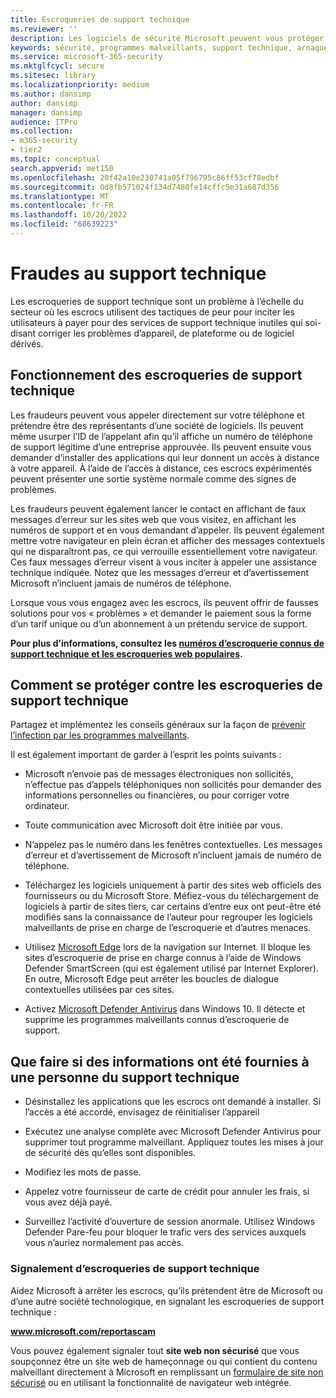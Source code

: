 ```yaml
---
title: Escroqueries de support technique
ms.reviewer: ''
description: Les logiciels de sécurité Microsoft peuvent vous protéger contre les escroqueries de support technique qui prétend rechercher des programmes malveillants ou des virus, puis vous montre de fausses détections et avertissements.
keywords: sécurité, programmes malveillants, support technique, arnaque, protection, astuce, usurpation, faux, messages d’erreur, rapport, logiciel de sécurité non autorisés, faux, antivirus, logiciel faux, non autorisés, menaces, frais de suppression, frais de suppression, mise à niveau, payer pour la suppression, installer la version complète, essai, beaucoup de menaces, scanneur, analyse, propre, ordinateur, sécurité, programme, xp sécurité à la maison, faux Microsoft, activer, activer l’analyse, activer antivirus, avertissements, fenêtres contextuelles, avertissements de sécurité, sécurité pop-ups techniques de support escroqueries,  fausse notification d’erreur Microsoft, alerte de virus faux, expiration de produit faux, activation de Faux Windows, pages web escroquerie, numéros de téléphone arnaque, numéros de téléphone, MMPC, WDSI, Centre de protection Microsoft contre les programmes malveillants, tech support scam numbers
ms.service: microsoft-365-security
ms.mktglfcycl: secure
ms.sitesec: library
ms.localizationpriority: medium
ms.author: dansimp
author: dansimp
manager: dansimp
audience: ITPro
ms.collection:
- m365-security
- tier2
ms.topic: conceptual
search.appverid: met150
ms.openlocfilehash: 20f42a10e230741a05f796795c86ff53cf78edbf
ms.sourcegitcommit: 0d8fb571024f134d7480fe14cffc5e31a687d356
ms.translationtype: MT
ms.contentlocale: fr-FR
ms.lasthandoff: 10/20/2022
ms.locfileid: "68639223"
---
```

# <a name="tech-support-scams"></a>Fraudes au support technique

Les escroqueries de support technique sont un problème à l’échelle du secteur où les escrocs utilisent des tactiques de peur pour inciter les utilisateurs à payer pour des services de support technique inutiles qui soi-disant corriger les problèmes d’appareil, de plateforme ou de logiciel dérivés.

## <a name="how-tech-support-scams-work"></a>Fonctionnement des escroqueries de support technique

Les fraudeurs peuvent vous appeler directement sur votre téléphone et prétendre être des représentants d’une société de logiciels. Ils peuvent même usurper l’ID de l’appelant afin qu’il affiche un numéro de téléphone de support légitime d’une entreprise approuvée. Ils peuvent ensuite vous demander d’installer des applications qui leur donnent un accès à distance à votre appareil. À l’aide de l’accès à distance, ces escrocs expérimentés peuvent présenter une sortie système normale comme des signes de problèmes.

Les fraudeurs peuvent également lancer le contact en affichant de faux messages d’erreur sur les sites web que vous visitez, en affichant les numéros de support et en vous demandant d’appeler. Ils peuvent également mettre votre navigateur en plein écran et afficher des messages contextuels qui ne disparaîtront pas, ce qui verrouille essentiellement votre navigateur. Ces faux messages d’erreur visent à vous inciter à appeler une assistance technique indiquée. Notez que les messages d’erreur et d’avertissement Microsoft n’incluent jamais de numéros de téléphone.

Lorsque vous vous engagez avec les escrocs, ils peuvent offrir de fausses solutions pour vos « problèmes » et demander le paiement sous la forme d’un tarif unique ou d’un abonnement à un prétendu service de support.

**Pour plus d’informations, consultez les [numéros d’escroquerie connus de support technique et les escroqueries web populaires](https://support.microsoft.com/help/4013405/windows-protect-from-tech-support-scams).**

## <a name="how-to-protect-against-tech-support-scams"></a>Comment se protéger contre les escroqueries de support technique

Partagez et implémentez les conseils généraux sur la façon de [prévenir l’infection par les programmes malveillants](prevent-malware-infection.md).

Il est également important de garder à l’esprit les points suivants :

* Microsoft n’envoie pas de messages électroniques non sollicités, n’effectue pas d’appels téléphoniques non sollicités pour demander des informations personnelles ou financières, ou pour corriger votre ordinateur.

* Toute communication avec Microsoft doit être initiée par vous.

* N’appelez pas le numéro dans les fenêtres contextuelles. Les messages d’erreur et d’avertissement de Microsoft n’incluent jamais de numéro de téléphone.

* Téléchargez les logiciels uniquement à partir des sites web officiels des fournisseurs ou du Microsoft Store. Méfiez-vous du téléchargement de logiciels à partir de sites tiers, car certains d’entre eux ont peut-être été modifiés sans la connaissance de l’auteur pour regrouper les logiciels malveillants de prise en charge de l’escroquerie et d’autres menaces.

* Utilisez [Microsoft Edge](https://www.microsoft.com/windows/microsoft-edge) lors de la navigation sur Internet. Il bloque les sites d’escroquerie de prise en charge connus à l’aide de Windows Defender SmartScreen (qui est également utilisé par Internet Explorer). En outre, Microsoft Edge peut arrêter les boucles de dialogue contextuelles utilisées par ces sites.

* Activez [Microsoft Defender Antivirus](/microsoft-365/security/defender-endpoint/microsoft-defender-antivirus-in-windows-10) dans Windows 10. Il détecte et supprime les programmes malveillants connus d’escroquerie de support.

## <a name="what-to-do-if-information-has-been-given-to-a-tech-support-person"></a>Que faire si des informations ont été fournies à une personne du support technique

* Désinstallez les applications que les escrocs ont demandé à installer. Si l’accès a été accordé, envisagez de réinitialiser l’appareil

* Exécutez une analyse complète avec Microsoft Defender Antivirus pour supprimer tout programme malveillant. Appliquez toutes les mises à jour de sécurité dès qu’elles sont disponibles.

* Modifiez les mots de passe.

* Appelez votre fournisseur de carte de crédit pour annuler les frais, si vous avez déjà payé.

* Surveillez l’activité d’ouverture de session anormale. Utilisez Windows Defender Pare-feu pour bloquer le trafic vers des services auxquels vous n’auriez normalement pas accès.

### <a name="reporting-tech-support-scams"></a>Signalement d’escroqueries de support technique

Aidez Microsoft à arrêter les escrocs, qu’ils prétendent être de Microsoft ou d’une autre société technologique, en signalant les escroqueries de support technique :

<b>www.microsoft.com/reportascam</b>

Vous pouvez également signaler tout **site web non sécurisé** que vous soupçonnez être un site web de hameçonnage ou qui contient du contenu malveillant directement à Microsoft en remplissant un [formulaire de site non sécurisé](https://www.microsoft.com/wdsi/support/report-unsafe-site) ou en utilisant la fonctionnalité de navigateur web intégrée.